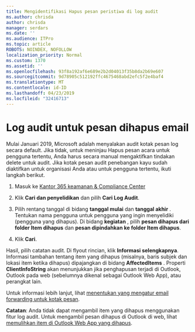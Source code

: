 ```yaml
---
title: Mengidentifikasi Hapus pesan peristiwa di log audit
ms.author: chrisda
author: chrisda
manager: serdars
ms.date: ''
ms.audience: ITPro
ms.topic: article
ROBOTS: NOINDEX, NOFOLLOW
localization_priority: Normal
ms.custom: 1370
ms.assetid: ''
ms.openlocfilehash: 93f8a192af6e689e2b2d04013f35b8da2b69e607
ms.sourcegitcommit: 9d78905c512192ffc4675468abd2efc5f2e4baf4
ms.translationtype: MT
ms.contentlocale: id-ID
ms.lasthandoff: 04/23/2019
ms.locfileid: "32416713"
---
```

# <a name="audit-logs-for-deleted-email-messages"></a>Log audit untuk pesan dihapus email

Mulai Januari 2019, Microsoft adalah menyalakan audit kotak pesan log secara default. Jika tidak, untuk meninjau Hapus pesan acara untuk pengguna tertentu, Anda harus secara manual mengaktifkan tindakan delete untuk audit. Jika kotak pesan audit penebangan kayu sudah diaktifkan untuk organisasi Anda atau untuk pengguna tertentu, ikuti langkah berikut.

1. Masuk ke [Kantor 365 keamanan & Compliance Center](https://protection.office.com/)

2. Klik **Cari dan penyelidikan** dan pilih **Cari Log Audit**.

3. Pilih rentang tanggal di bidang **tanggal mulai** dan **tanggal akhir** . Tentukan nama pengguna untuk pengguna yang ingin menyelidiki (pengguna yang dihapus). Di bidang **kegiatan** , pilih **pesan dihapus dari folder Item dihapus** dan **pesan dipindahkan ke folder Item dihapus**.

4. Klik **Cari**.

Hasil, pilih catatan audit. Di flyout rincian, klik **Informasi selengkapnya**. Informasi tambahan tentang item yang dihapus (misalnya, baris subjek dan lokasi item ketika dihapus) dipajangkan di bidang **AffectedItems** . Properti **ClientInfoString** akan menunjukkan jika penghapusan terjadi di Outlook, Outlook pada web (sebelumnya dikenal sebagai Outlook Web App), atau perangkat lain.

Untuk informasi lebih lanjut, lihat [menentukan yang mengatur email forwarding untuk kotak pesan](https://docs.microsoft.com/office365/securitycompliance/auditing-troubleshooting-scenarios#determining-if-a-user-deleted-email-items).

**Catatan**: Anda tidak dapat mengambil item yang dihapus menggunakan fitur log audit. Untuk mengambil pesan dihapus di Outlook di web, lihat [memulihkan item di Outlook Web App yang dihapus](https://support.office.com/article/C3D8FC15-EEEF-4F1C-81DF-E27964B7EDD4).
